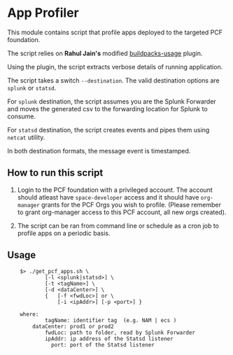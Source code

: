 # App Profiler

This module contains script that profile apps deployed to the targeted PCF foundation. 

The script relies on **Rahul Jain's** modified [buildpacks-usage](https://github.com/rahul-kj/cf_buildpacks_usage) plugin.

Using the plugin, the script extracts verbose details of running application. 

The script takes a switch `--destination`. The valid destination options are `splunk` or `statsd`.

For `splunk` destination, the script assumes you are the Splunk Forwarder and moves the generated csv to the forwarding location for Splunk to consume.

For `statsd` destination, the script creates events and pipes them using `netcat` utility. 

In both destination formats, the message event is timestamped.

## How to run this script

1. Login to the PCF foundation with a privileged account. The account should atleast have `space-developer` access and it should have `org-manager` grants for the PCF Orgs you wish to profile. 
(Please remember to grant org-manager access to this PCF account, all new orgs created).

2. The script can be ran from command line or schedule as a cron job to profile apps on a periodic basis. 

## Usage

```
	$> ./get_pcf_apps.sh \
			[-l <splunk|statsd>] \
			[-t <tagName>] \ 
			[-d <dataCenter>] \
			{	[-f <fwdLoc>] or \
				[-i <ipAddr>] [-p <port>] }

	where:
			tagName: identifier tag  (e.g. NAM | ecs )
		dataCenter: prod1 or prod2
			fwdLoc: path to folder, read by Splunk Forwarder
			ipAddr: ip address of the Statsd listener 
			  port: port of the Statsd listener
			  
```

